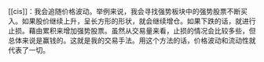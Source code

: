 [[cis]]：我会追随价格波动。举例来说，我会寻找强势板块中的强势股票不断买入。如果股价继续上升，呈长方形的形状，就会继续增仓。如果下跌的话，就进行止损。藉由累积来增加强势股票。虽然从交易量来看，止损的情况会比较多些，但总体来说是赢钱的。这就是我的交易手法。用这个方法的话，价格波动和流动性就代表了一切。
